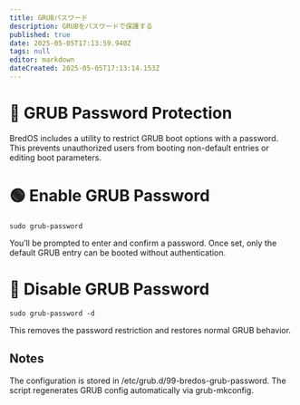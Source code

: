 ```yaml
---
title: GRUBパスワード
description: GRUBをパスワードで保護する
published: true
date: 2025-05-05T17:13:59.940Z
tags: null
editor: markdown
dateCreated: 2025-05-05T17:13:14.153Z
---
```


# 🔐 GRUB Password Protection

BredOS includes a utility to restrict GRUB boot options with a password.
This prevents unauthorized users from booting non-default entries or editing boot parameters.

# 🟢 Enable GRUB Password

`sudo grub-password`

You’ll be prompted to enter and confirm a password.
Once set, only the default GRUB entry can be booted without authentication.

# 🔴 Disable GRUB Password

`sudo grub-password -d`

This removes the password restriction and restores normal GRUB behavior.

## Notes

The configuration is stored in /etc/grub.d/99-bredos-grub-password.
The script regenerates GRUB config automatically via grub-mkconfig.